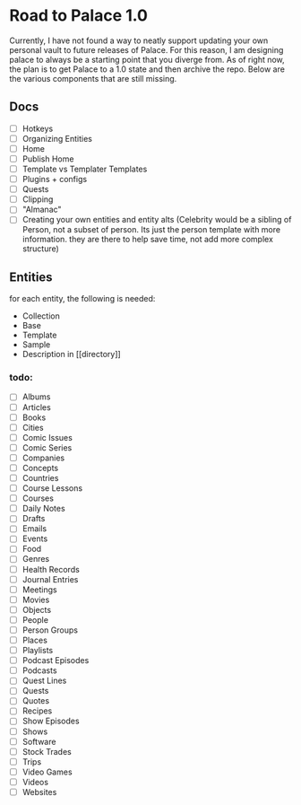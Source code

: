 # Road to Palace 1.0
Currently, I have not found a way to neatly support updating your own personal vault to future releases of Palace. For this reason, I am designing palace to always be a starting point that you diverge from. As of right now, the plan is to get Palace to a 1.0 state and then archive the repo. Below are the various components that are still missing.

## Docs
- [ ] Hotkeys
- [ ] Organizing Entities
- [ ] Home
- [ ] Publish Home
- [ ] Template vs Templater Templates
- [ ] Plugins + configs
- [ ] Quests
- [ ] Clipping
- [ ] "Almanac"
- [ ] Creating your own entities and entity alts (Celebrity would be a sibling of Person, not a subset of person. Its just the person template with more information. they are there to help save time, not add more complex structure)

## Entities
for each entity, the following is needed:
- Collection
- Base
- Template
- Sample
- Description in [[directory]]

### todo:
- [ ] Albums
- [ ] Articles
- [ ] Books
- [ ] Cities
- [ ] Comic Issues
- [ ] Comic Series
- [ ] Companies
- [ ] Concepts
- [ ] Countries
- [ ] Course Lessons
- [ ] Courses
- [ ] Daily Notes
- [ ] Drafts
- [ ] Emails
- [ ] Events
- [ ] Food
- [ ] Genres
- [ ] Health Records
- [ ] Journal Entries
- [ ] Meetings
- [ ] Movies
- [ ] Objects
- [ ] People
- [ ] Person Groups
- [ ] Places
- [ ] Playlists
- [ ] Podcast Episodes
- [ ] Podcasts
- [ ] Quest Lines
- [ ] Quests
- [ ] Quotes
- [ ] Recipes
- [ ] Show Episodes
- [ ] Shows
- [ ] Software
- [ ] Stock Trades
- [ ] Trips
- [ ] Video Games
- [ ] Videos
- [ ] Websites